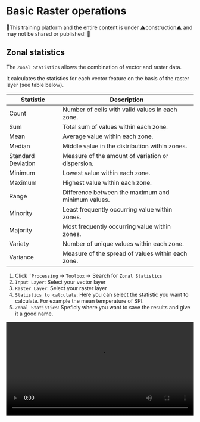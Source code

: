 # Basic Raster operations

🚧This training platform and the entire content is under ⚠️construction⚠️ and may not be shared or published! 🚧

## Zonal statistics

The `Zonal Statistics` allows the combination of vector and raster data.

It calculates the statistics for each vector feature on the basis of the raster layer (see table below).



| Statistic              | Description                                     |
|------------------------|-------------------------------------------------|
| Count                  | Number of cells with valid values in each zone. |
| Sum                    | Total sum of values within each zone.           |
| Mean                   | Average value within each zone.                 |
| Median                 | Middle value in the distribution within zones.  |
| Standard Deviation     | Measure of the amount of variation or dispersion.|
| Minimum                | Lowest value within each zone.                   |
| Maximum                | Highest value within each zone.                  |
| Range                  | Difference between the maximum and minimum values.|
| Minority               | Least frequently occurring value within zones.  |
| Majority               | Most frequently occurring value within zones.   |
| Variety                | Number of unique values within each zone.        |
| Variance               | Measure of the spread of values within each zone.|





1.	Click `´Processing` -> `Toolbox` -> Search for `Zonal Statistics`
2.	`Input Layer`: Select your vector layer
3.	`Raster Layer`: Select your raster layer
4.	`Statistics to calculate`: Here you can select the statistic you want to calculate. For example the mean temperature of SPI.
5.	`Zonal Statistics`: Speficiy where you want to save the results and give it a good name.


<video width="100%" controls src="https://github.com/GIScience/gis-training-resource-center/raw/main/fig/qgis_zonal_stats.mp4"></video>




